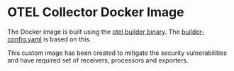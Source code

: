 # OTEL Collector Docker Image

The Docker image is built using the [otel builder binary](https://github.com/open-telemetry/opentelemetry-collector/tree/main/cmd/builder). The [builder-config.yaml](https://github.com/open-telemetry/opentelemetry-collector/blob/main/cmd/otelcorecol/builder-config.yaml) is based on this.

This custom image has been created to mitigate the security vulnerabilities and have required set of receivers, processors and exporters.